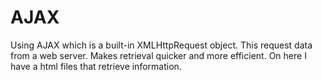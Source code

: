 # AJAX
Using AJAX which is a built-in XMLHttpRequest object. This request data from a web server. Makes retrieval quicker and more efficient.
On here I have a html files that retrieve information.
